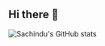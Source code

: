 ## Hi there 👋

<!--
**Sachindu-Nethmin/Sachindu-Nethmin** is a ✨ _special_ ✨ repository because its `README.md` (this file) appears on your GitHub profile.

Here are some ideas to get you started:

- 🔭 I’m currently working on ...
 🌱 I’m currently learning ...
- 👯 I’m looking to collaborate on ...
- 🤔 I’m looking for help with ...
- 💬 Ask me about ...
- 📫 How to reach me: ...
- 😄 Pronouns: ...
- ⚡ Fun fact: ...
-->
![Sachindu's GitHub stats](https://github-readme-stats.vercel.app/api?username=Sachindu-Nethminn&theme=dark&show_icons=true)
